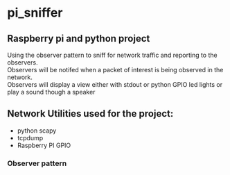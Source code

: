 # pi_sniffer
## Raspberry pi and python project
Using the observer pattern to sniff for network traffic and reporting to the observers.  
Observers will be notifed when a packet of interest is being observed in the network.   
Observers will display a view either with stdout or python GPIO led lights or play a sound though a speaker  
  
## Network Utilities used for the project:   
* python scapy  
* tcpdump
* Raspberry PI GPIO  

### Observer pattern
